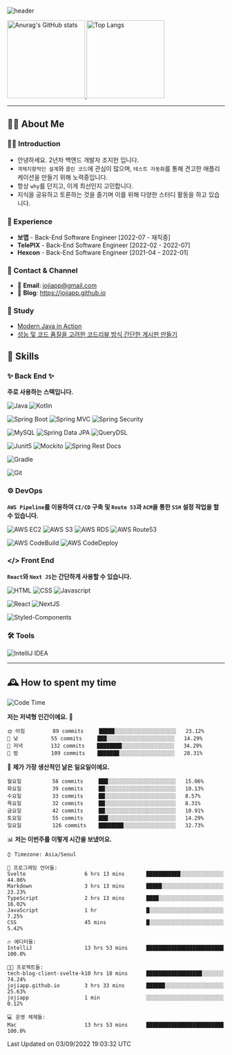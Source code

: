 ![header](https://capsule-render.vercel.app/api?type=transparent&fontColor=6b32af&height=200&text=Back-End%20Developer&fontSize=60)

<!-- 
[![Anurag's GitHub stats](https://github-readme-stats.vercel.app/api?username=jojiapp&show_icons=true&theme=midnight-purple&locale=kr)](https://github.com/jojiapp/TIL)
 -->
 
<a href="https://github.com/jojiapp/TIL">
  <img height="180px" src="https://github-readme-stats.vercel.app/api?username=jojiapp&show_icons=true&theme=midnight-purple&locale=kr" alt="Anurag's GitHub stats"/>
</a>

<a href="https://github.com/jojiapp/TIL">
  <img height="180px" src="https://github-readme-stats.vercel.app/api/top-langs/?username=jojiapp&theme=midnight-purple&layout=compact&locale=kr" alt="Top Langs"/>
</a>

<!-- 
<a href="https://solved.ac/jojiapp97">
  <img height="180px" src="http://mazassumnida.wtf/api/v2/generate_badge?boj=jojiapp97" alt="Solved.ac프로필"/>
</a>
 -->
---

## 💁‍♂️ About Me

### 🙇‍♂️ Introduction

- 안녕하세요. 2년차 백엔드 개발자 조지헌 입니다.
- `객체지향적인 설계`와 `클린 코드`에 관심이 많으며, `테스트 자동화`를 통해 견고한 애플리케이션을 만들기 위해 노력중입니다.
- 항상 `why`를 던지고, 이게 최선인지 고민합니다.
- 지식을 공유하고 토론하는 것을 즐기며 이를 위해 다양한 스터디 활동을 하고 있습니다.

### 💼 Experience

- **보맵** - Back-End Software Engineer [2022-07 - 재직중]
- **TelePIX** - Back-End Software Engineer [2022-02 - 2022-07]
- **Hexcon** - Back-End Software Engineer [2021-04 - 2022-01]

### 🤝 Contact & Channel

- 📧 **Email**: jojiapp@gmail.com
- 📜 **Blog**: https://jojiapp.github.io

### 📖 Study

- [Modern Java in Action](https://github.com/Tianea2160/ModernJavaInActionStudy)
- [성능 및 코드 품질을 고려한 코드리뷰 방식 간단한 게시판 만들기](https://github.com/spring-React-blog/blog-server-jh)

## 🔨 Skills

### ✨ Back End ✨

**주로 사용하는 스택입니다.**

![Java](https://img.shields.io/badge/-Java-007396?logo=java&logoColor=white)
![Kotlin](https://img.shields.io/badge/-Kotlin-7F52FF?logo=kotlin&logoColor=white)

![Spring Boot](https://img.shields.io/badge/-Spring%20Boot-6DB33F?logo=spring%20boot&logoColor=white)
![Spring MVC](https://img.shields.io/badge/-Spring%20MVC-6DB33F)
![Spring Security](https://img.shields.io/badge/-Spring%20Security-6DB33F?logo=spring%20security&logoColor=white)

![MySQL](https://img.shields.io/badge/-MySQL-4479A1?logo=mysql&logoColor=white)
![Spring Data JPA](https://img.shields.io/badge/-Spring%20Data%20JPA-6DB33F?)
![QueryDSL](https://img.shields.io/badge/-QueryDSL-3E4348)

![Junit5](https://img.shields.io/badge/-Junit5-25A162?logo=junit5&logoColor=white)
![Mockito](https://img.shields.io/badge/-Mockito-25A162?)
![Spring Rest Docs](https://img.shields.io/badge/-Spring%20Rest%20Docs-6DB33F)

![Gradle](https://img.shields.io/badge/-Gradle-02303A?logo=gradle&logoColor=white)

![Git](https://img.shields.io/badge/-Git-F05032?logo=git&logoColor=white)

### ⚙️ DevOps

**`AWS Pipeline`를 이용하여 `CI/CD` 구축 및 `Route 53`과 `ACM`을 통한 `SSH` 설정 작업을 할 수 있습니다.**

![AWS EC2](https://img.shields.io/badge/-AWS%20EC2-FF9900)
![AWS S3](https://img.shields.io/badge/-AWS%20S3-569A31?logo=Amazon%20S3&logoColor=white)
![AWS RDS](https://img.shields.io/badge/-AWS%20RDS-4053D6)
![AWS Route53](https://img.shields.io/badge/-AWS%20Route53-FF9900)

![AWS CodeBuild](https://img.shields.io/badge/-AWS%20CodeBuild-6DB33F)
![AWS CodeDeploy](https://img.shields.io/badge/-AWS%20CodeDeploy-6DB33F?&)

### </> Front End

**`React`와 `Next JS`는 간단하게 사용할 수 있습니다.**

![HTML](https://img.shields.io/badge/-HTML-E34F26?logo=html5&logoColor=white)
![CSS](https://img.shields.io/badge/-CSS-1572B6?logo=css3&logoColor=white)
![Javascript](https://img.shields.io/badge/-Javascript-F7DF1E?logo=javascript&logoColor=white)

![React](https://img.shields.io/badge/-React-61DAFB?logo=react&logoColor=white)
![NextJS](https://img.shields.io/badge/-NextJS-000000?logo=next.js&logoColor=white)

![Styled-Components](https://img.shields.io/badge/Styled%20Components-DB7093?logo=styledComponents&logoColor=white)

### 🛠 Tools

![IntelliJ IDEA](https://img.shields.io/badge/-IntelliJ%20IDEA-FF0000?logo=intellij%20idea&logoColor=white)

---

## 🕰 How to spent my time
<!--START_SECTION:waka-->
![Code Time](http://img.shields.io/badge/Code%20Time-338%20hrs%2057%20mins-blue)

**저는 저녁형 인간이에요. 🦉** 

```text
🌞 아침         89 commits     █████░░░░░░░░░░░░░░░░░░░░   23.12% 
🌆 낮　         55 commits     ███░░░░░░░░░░░░░░░░░░░░░░   14.29% 
🌃 저녁         132 commits    ████████░░░░░░░░░░░░░░░░░   34.29% 
🌙 밤　         109 commits    ███████░░░░░░░░░░░░░░░░░░   28.31%

```
📅 **제가 가장 생산적인 날은 일요일이에요.** 

```text
월요일          58 commits     ███░░░░░░░░░░░░░░░░░░░░░░   15.06% 
화요일          39 commits     ██░░░░░░░░░░░░░░░░░░░░░░░   10.13% 
수요일          33 commits     ██░░░░░░░░░░░░░░░░░░░░░░░   8.57% 
목요일          32 commits     ██░░░░░░░░░░░░░░░░░░░░░░░   8.31% 
금요일          42 commits     ██░░░░░░░░░░░░░░░░░░░░░░░   10.91% 
토요일          55 commits     ███░░░░░░░░░░░░░░░░░░░░░░   14.29% 
일요일          126 commits    ████████░░░░░░░░░░░░░░░░░   32.73%

```


📊 **저는 이번주를 이렇게 시간을 보냈어요.** 

```text
⌚︎ Timezone: Asia/Seoul

💬 프로그래밍 언어들: 
Svelte                   6 hrs 13 mins       ███████████░░░░░░░░░░░░░░   44.86% 
Markdown                 3 hrs 13 mins       █████░░░░░░░░░░░░░░░░░░░░   23.23% 
TypeScript               2 hrs 13 mins       ████░░░░░░░░░░░░░░░░░░░░░   16.02% 
JavaScript               1 hr                █░░░░░░░░░░░░░░░░░░░░░░░░   7.25% 
CSS                      45 mins             █░░░░░░░░░░░░░░░░░░░░░░░░   5.42%

🔥 에디터들: 
IntelliJ                 13 hrs 53 mins      █████████████████████████   100.0%

🐱‍💻 프로젝트들: 
tech-blog-client-svelte-k10 hrs 18 mins      ██████████████████░░░░░░░   74.24% 
jojiapp.github.io        3 hrs 33 mins       ██████░░░░░░░░░░░░░░░░░░░   25.63% 
jojiapp                  1 min               ░░░░░░░░░░░░░░░░░░░░░░░░░   0.12%

💻 운영 체제들: 
Mac                      13 hrs 53 mins      █████████████████████████   100.0%

```


 Last Updated on 03/09/2022 19:03:32 UTC
<!--END_SECTION:waka-->
